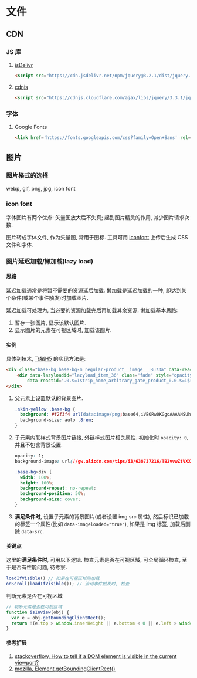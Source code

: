 # 文件

## CDN

### JS 库

1. [jsDelivr](https://www.jsdelivr.com/)

    ```html
    <script src="https://cdn.jsdelivr.net/npm/jquery@3.2.1/dist/jquery.min.js"></script>
    ```

2. [cdnjs](https://cdnjs.com/)

    ```html
    <script src="https://cdnjs.cloudflare.com/ajax/libs/jquery/3.3.1/jquery.min.js"></script>
    ```

### 字体

1. Google Fonts

    ```html
    <link href='https://fonts.googleapis.com/css?family=Open+Sans' rel='stylesheet'>
    ```

## 图片

### 图片格式的选择

webp, gif, png, jpg, icon font

### icon font

字体图片有两个优点: 矢量图放大后不失真; 起到图片精灵的作用, 减少图片请求次数.

图片转成字体文件, 作为矢量图, 常用于图标. 工具可用 [iconfont](http://www.iconfont.cn/) 上传后生成 CSS 文件和字体.

### 图片延迟加载/懒加载(lazy load)

#### 思路

延迟加载通常是将暂不需要的资源延后加载. 懒加载是延迟加载的一种, 即达到某个条件(或某个事件触发)时加载图片.

延迟加载可处理为, 当必要的资源加载完后再加载其余资源. 懒加载基本思路:

1. 暂存一张图片, 显示该默认图片.
2. 显示图片的元素在可视区域时, 加载该图片.

#### 实例

具体到技术, [飞猪H5](https://h5.m.taobao.com/trip/home/index.html?_projVer=0.1.125) 的实现方法是:

```html
<div class="base-bg base-bg-m regular-product__image___Bu73a" data-reactid=".0.$=1$trip_home_arbitrary_gate_product_0.0.$=1$regular_item_1.0.$=10">
    <div data-lazyloadid="lazyload_item_36" class="fade" style="opacity: 1;background-image: url(&quot;//gw.alicdn.com/tips/i3/638737216/TB2vvwZtVXXXXX0XXXXXXXXXXXX_!!638737216.jpg_400x400q75.jpg_.webp&quot;);"
        data-reactid=".0.$=1$trip_home_arbitrary_gate_product_0.0.$=1$regular_item_1.0.$=10.$=11" data-imageloaded="true"></div>
</div>
```

1. 父元素上设置默认的背景图片.

    ```css
    .skin-yellow .base-bg {
      background: #f2f3f4 url(data:image/png;base64,iVBORw0KGgoAAAANSUhEUgAAALkAAABPCAMAAACAuJRqAAAAq1BMV…mgg7e+vIXHxHbzIMosU7LAtcvNOAUKpxf6kSUl8MPvAnj+AYRcPQeahlKYAAAAAElFTkSuQmCC) 50% no-repeat;
      background-size: auto .8rem;
    }
    ```

2. 子元素内联样式背景图片链接, 外链样式图片相关属性. 初始化时 `opacity: 0`, 并且不包含背景设置.

    ```css
    opacity: 1;
    background-image: url(//gw.alicdn.com/tips/i3/638737216/TB2vvwZtVXXXXX0XXXXXXXXXXXX_!!638737216.jpg_400x400q75.jpg_.webp);
    ```

    ```css
    .base-bg>div {
      width: 100%;
      height: 100%;
      background-repeat: no-repeat;
      background-position: 50%;
      background-size: cover;
    }
    ```

3. **满足条件时**, 设置子元素的背景图片(或者设置 img src 属性), 然后标识已加载的标签一个属性(比如 `data-imageloaded="true"`), 如果是 img 标签, 加载后删除 `data-src`.

#### 关键点

这里的**满足条件时**, 可用以下逻辑. 检查元素是否在可视区域, 可全局循环检查, 至于是否有性能问题, 待考察.

```javascript
loadIfVisible() // 如果在可视区域则加载
onScroll(loadIfVisible()); // 滚动事件触发时, 检查
```

判断元素是否在可视区域

```javascript
// 判断元素是否在可视区域
function isInView(obj) {
  var e = obj.getBoundingClientRect();
  return !(e.top > window.innerHeight || e.bottom < 0 || e.left > window.innerWidth || e.right < 0)
}
```

#### 参考扩展

1. [stackoverflow, How to tell if a DOM element is visible in the current viewport?](https://stackoverflow.com/questions/123999/how-to-tell-if-a-dom-element-is-visible-in-the-current-viewport#7557433)
2. [mozilla, Element.getBoundingClientRect()](https://developer.mozilla.org/zh-CN/docs/Web/API/Element/getBoundingClientRect)
